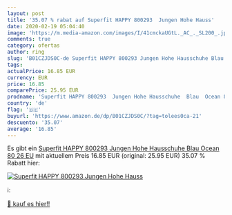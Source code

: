 ```yaml
---
layout: post
title: '35.07 % rabat auf Superfit HAPPY 800293  Jungen Hohe Hauss'
date: 2020-02-19 05:04:40
image: 'https://m.media-amazon.com/images/I/41cmckaUGtL._AC_._SL200_.jpg'
comments: true
category: ofertas
author: ring
slug: 'B01CZJDS0C-de Superfit HAPPY 800293 Jungen Hohe Hausschuhe Blau Ocean 80...'
tags: 
actualPrice: 16.85 EUR
currency: EUR
price: 16.85
comparePrice: 25.95 EUR
prodname: 'Superfit HAPPY 800293  Jungen Hohe Hausschuhe  Blau  Ocean 80   26 EU'
country: 'de'
flag: '🇩🇪'
buyurl: 'https://www.amazon.de/dp/B01CZJDS0C/?tag=tolees0ca-21'
descuento: '35.07'
average: '16.85'
---
```


Es gibt ein [Superfit HAPPY 800293  Jungen Hohe Hausschuhe  Blau  Ocean 80   26 EU](https://www.amazon.de/dp/B01CZJDS0C/?tag=tolees0ca-21) mit aktuellem Preis 16.85 EUR (original: 25.95 EUR) 35.07 % Rabatt hier:

[![Superfit HAPPY 800293  Jungen Hohe Hauss](https://m.media-amazon.com/images/I/41cmckaUGtL._AC_._SL200_.jpg)](https://www.amazon.de/dp/B01CZJDS0C/?tag=tolees0ca-21)

ℹ️:


[🛒 kauf es hier!!](https://www.amazon.de/dp/B01CZJDS0C/?tag=tolees0ca-21)
